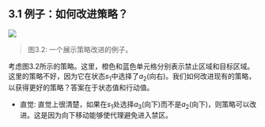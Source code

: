 ## 3.1 例子：如何改进策略？

 ![](../img/03/1.png)
 > 图3.2: 一个展示策略改进的例子。

考虑图3.2所示的策略。这里，橙色和蓝色单元格分别表示禁止区域和目标区域。这里的策略不好，因为它在状态$s_1$中选择了$a_2$(向右)。我们如何改进现有的策略，以获得更好的策略？答案在于状态值和行动值。

- 直觉: 直觉上很清楚，如果在$s_1$处选择$a_3$(向下)而不是$a_2$(向下)，则策略可以改进。这是因为向下移动能够使代理避免进入禁区。